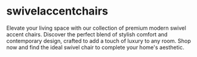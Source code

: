 # swivelaccentchairs
Elevate your living space with our collection of premium modern swivel accent chairs. Discover the perfect blend of stylish comfort and contemporary design, crafted to add a touch of luxury to any room. Shop now and find the ideal swivel chair to complete your home's aesthetic.

